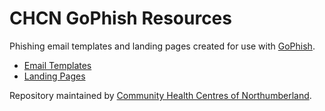 # CHCN GoPhish Resources

Phishing email templates and landing pages created for use with [GoPhish](https://getgophish.com/).

* [Email Templates](/email-templates/index.md)
* [Landing Pages](/landing-pages/index.md)

Repository maintained by [Community Health Centres of Northumberland](https://chcnorthumberland.ca/).